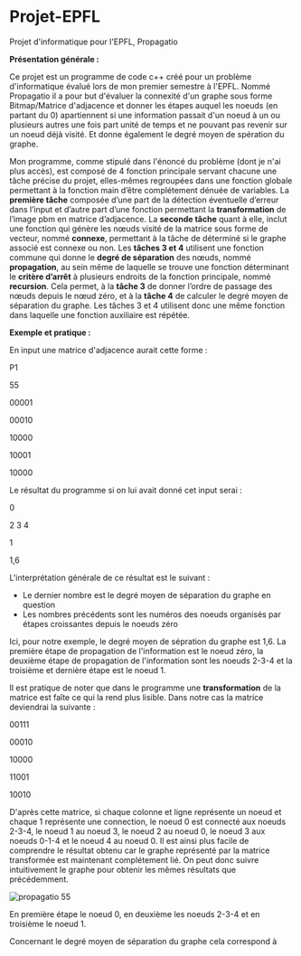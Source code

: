 # Projet-EPFL
Projet d'informatique pour l'EPFL, Propagatio

**Présentation générale :**

Ce projet est un programme de code c++ créé pour un problème d'informatique évalué lors de mon premier semestre à l'EPFL. Nommé Propagatio il a pour but d'évaluer la connexité d'un graphe sous forme Bitmap/Matrice d'adjacence et donner les étapes auquel les noeuds (en partant du 0) apartiennent si une information passait d'un noeud à un ou plusieurs autres une fois part unité de temps et ne pouvant pas revenir sur un noeud déjà visité. Et donne également le degré moyen de spération du graphe.

Mon programme, comme stipulé dans l'énoncé du problème (dont je n'ai plus accès), est composé de 4 fonction principale servant chacune une tâche précise du projet, elles-mêmes regroupées dans une fonction globale permettant à la fonction main d’être complétement dénuée de variables. La **première tâche** composée d’une part de la détection éventuelle d’erreur dans l’input et d’autre part d’une fonction permettant la **transformation** de l’image pbm en matrice d’adjacence. La **seconde tâche** quant à elle, inclut une fonction qui génère les nœuds visité de la matrice sous forme de vecteur, nommé **connexe**, permettant à la tâche de déterminé si le graphe associé est connexe ou non. Les **tâches 3 et 4** utilisent une fonction commune qui donne le **degré de séparation** des nœuds, nommé **propagation**, au sein même de laquelle se trouve une fonction déterminant le **critère d’arrêt** à plusieurs endroits de la fonction principale, nommé **recursion**. Cela permet, à la **tâche 3** de donner l’ordre de passage des nœuds depuis le nœud zéro, et à la **tâche 4** de calculer le degré moyen de séparation du graphe. Les tâches 3 et 4 utilisent donc une même fonction dans laquelle une fonction auxiliaire est répétée.

**Exemple et pratique :**

En input une matrice d'adjacence aurait cette forme :

P1

55

00001

00010

10000

10001

10000


Le résultat du programme si on lui avait donné cet input serai : 

0

2 3 4

1

1,6


L'interprétation générale de ce résultat est le suivant :
- Le dernier nombre est le degré moyen de séparation du graphe en question
- Les nombres précédents sont les numéros des noeuds organisés par étapes croissantes depuis le noeuds zéro

Ici, pour notre exemple, le degré moyen de sépration du graphe est 1,6. La première étape de propagation de l'information est le noeud zéro, la deuxième étape de propagation de l'information sont les noeuds 2-3-4 et la troisième et dernière étape est le noeud 1.

Il est pratique de noter que dans le programme une **transformation** de la matrice est faîte ce qui la rend plus lisible. Dans notre cas la matrice deviendrai la suivante :

00111

00010

10000

11001

10010

D'après cette matrice, si chaque colonne et ligne représente un noeud et chaque 1 représente une connection, le noeud 0 est connecté aux noeuds 2-3-4, le noeud 1 au noeud 3, le noeud 2 au noeud 0, le noeud 3 aux noeuds 0-1-4 et le noeud 4 au noeud 0. Il est ainsi plus facile de comprendre le résultat obtenu car le graphe représenté par la matrice transformée est maintenant complétement lié. On peut donc suivre intuitivement le graphe pour obtenir les mêmes résultats que précédemment.


![propagatio 55](https://user-images.githubusercontent.com/111185446/189409269-3af06c14-ce56-4a41-9fe6-86782114792e.jpg)


En première étape le noeud 0, en deuxième les noeuds 2-3-4 et en troisième le noeud 1.

Concernant le degré moyen de séparation du graphe cela correspond à
